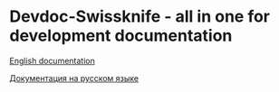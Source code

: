 # Devdoc-Swissknife - all in one for development documentation

[English documentation](devdoc-swissknife-en/index.html)

[Документация на русском языке](devdoc-swissknife-ru/index.html)
